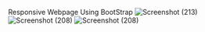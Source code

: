 Responsive Webpage Using BootStrap
![Screenshot (213)](https://user-images.githubusercontent.com/107758531/181514371-a02539f2-4ee1-41fa-8a75-d6bf2df9a450.png)
![Screenshot (208)](https://user-images.githubusercontent.com/107758531/181514522-f72bfe33-677d-46ed-a69a-84efddd26aa6.png)
![Screenshot (208)](https://user-images.githubusercontent.com/107758531/181514523-5f55d466-63bf-401b-9d73-4eae4ae137be.png)
